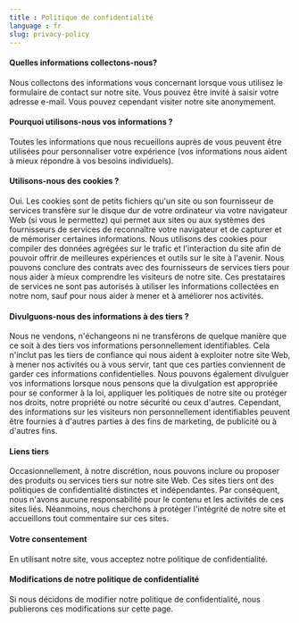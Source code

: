 ```yaml
---
title : Politique de confidentialité
language : fr
slug: privacy-policy
---
```


#### Quelles informations collectons-nous?

Nous collectons des informations vous concernant lorsque vous utilisez le formulaire de contact sur notre site.
Vous pouvez être invité à saisir votre adresse e-mail. Vous pouvez cependant visiter notre site anonymement.

#### Pourquoi utilisons-nous vos informations ?

Toutes les informations que nous recueillons auprès de vous peuvent être utilisées pour personnaliser votre expérience (vos informations nous aident à mieux répondre à vos besoins individuels).

#### Utilisons-nous des cookies ?

Oui. Les cookies sont de petits fichiers qu'un site ou son fournisseur de services transfère sur le disque dur de votre ordinateur via votre navigateur Web (si vous le permettez) qui permet aux sites ou aux systèmes des fournisseurs de services de reconnaître votre navigateur et de capturer et de mémoriser certaines informations.
Nous utilisons des cookies pour compiler des données agrégées sur le trafic et l'interaction du site afin de pouvoir offrir de meilleures expériences et outils sur le site à l'avenir. Nous pouvons conclure des contrats avec des fournisseurs de services tiers pour nous aider à mieux comprendre les visiteurs de notre site. Ces prestataires de services ne sont pas autorisés à utiliser les informations collectées en notre nom, sauf pour nous aider à mener et à améliorer nos activités.

#### Divulguons-nous des informations à des tiers ?

Nous ne vendons, n'échangeons ni ne transférons de quelque manière que ce soit à des tiers vos informations personnellement identifiables. Cela n'inclut pas les tiers de confiance qui nous aident à exploiter notre site Web, à mener nos activités ou à vous servir, tant que ces parties conviennent de garder ces informations confidentielles. Nous pouvons également divulguer vos informations lorsque nous pensons que la divulgation est appropriée pour se conformer à la loi, appliquer les politiques de notre site ou protéger nos droits, notre propriété ou notre sécurité ou ceux d'autres. Cependant, des informations sur les visiteurs non personnellement identifiables peuvent être fournies à d'autres parties à des fins de marketing, de publicité ou à d'autres fins.

#### Liens tiers

Occasionnellement, à notre discrétion, nous pouvons inclure ou proposer des produits ou services tiers sur notre site Web. Ces sites tiers ont des politiques de confidentialité distinctes et indépendantes. Par conséquent, nous n'avons aucune responsabilité pour le contenu et les activités de ces sites liés. Néanmoins, nous cherchons à protéger l'intégrité de notre site et accueillons tout commentaire sur ces sites.

#### Votre consentement

En utilisant notre site, vous acceptez notre politique de confidentialité.

#### Modifications de notre politique de confidentialité

Si nous décidons de modifier notre politique de confidentialité, nous publierons ces modifications sur cette page.